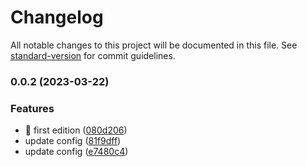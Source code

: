 # Changelog

All notable changes to this project will be documented in this file. See [standard-version](https://github.com/conventional-changelog/standard-version) for commit guidelines.

### 0.0.2 (2023-03-22)


### Features

* 🎸 first edition ([080d206](https://github.com/BlackBerry009/extract-pure-json/commit/080d2063997475d552b34c95b63137a49c6811bc))
* update config ([81f9dff](https://github.com/BlackBerry009/extract-pure-json/commit/81f9dff8832ee936a6c9719732f0cb4958fdb11d))
* update config ([e7480c4](https://github.com/BlackBerry009/extract-pure-json/commit/e7480c4027883922a6f1a5e41e5104f1c171fab6))
